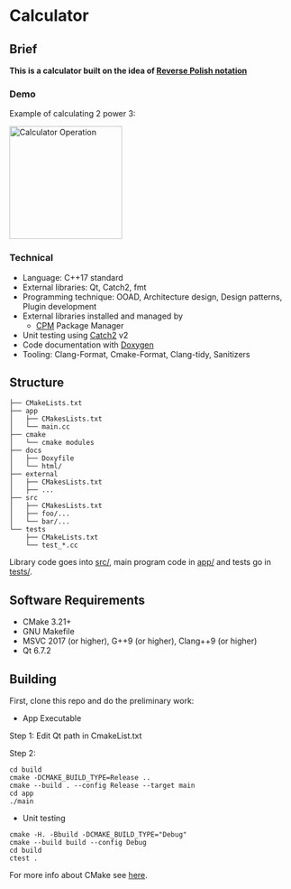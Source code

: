# Calculator

## Brief
**This is a calculator built on the idea of [Reverse Polish notation](https://en.wikipedia.org/wiki/Reverse_Polish_notation)**
### Demo
Example of calculating 2 power 3:

<img src="demo/Calculator.gif" alt="Calculator Operation" width="200"/>



### Technical
- Language: C++17 standard
- External libraries: Qt, Catch2, fmt
- Programming technique: OOAD, Architecture design, Design patterns, Plugin development
- External libraries installed and managed by
  - [CPM](https://github.com/cpm-cmake/CPM.cmake) Package Manager
- Unit testing using [Catch2](https://github.com/catchorg/Catch2) v2
- Code documentation with [Doxygen](https://doxygen.nl/)
- Tooling: Clang-Format, Cmake-Format, Clang-tidy, Sanitizers

## Structure

``` text
├── CMakeLists.txt
├── app
│   ├── CMakesLists.txt
│   └── main.cc
├── cmake
│   └── cmake modules
├── docs
│   ├── Doxyfile
│   └── html/
├── external
│   ├── CMakesLists.txt
│   ├── ...
├── src
│   ├── CMakesLists.txt
│   ├── foo/...
│   └── bar/...
└── tests
    ├── CMakeLists.txt
    └── test_*.cc
```

Library code goes into [src/](src/), main program code in [app/](app) and tests go in [tests/](tests/).

## Software Requirements

- CMake 3.21+
- GNU Makefile
- MSVC 2017 (or higher), G++9 (or higher), Clang++9 (or higher)
- Qt 6.7.2

## Building

First, clone this repo and do the preliminary work:



- App Executable

Step 1: Edit Qt path in CmakeList.txt

Step 2:
```shell
cd build
cmake -DCMAKE_BUILD_TYPE=Release ..
cmake --build . --config Release --target main
cd app
./main
```

- Unit testing

```shell
cmake -H. -Bbuild -DCMAKE_BUILD_TYPE="Debug"
cmake --build build --config Debug
cd build
ctest .
```

For more info about CMake see [here](./README_cmake.md).
